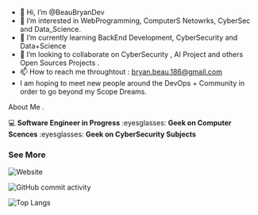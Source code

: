 - 👋 Hi, I’m @BeauBryanDev
- 👀 I’m interested in WebProgramming, ComputerS Netowrks, CyberSec and Data_Science.
- 🌱 I’m currently learning BackEnd Development, CyberSecurity and Data+Science
- 💞️ I’m looking to collaborate on CyberSecurity , AI Project and others Open Sources Projects . 
- 📫 How to reach me throughtout : bryan.beau.186@gmail.com 
- I am hoping to meet new people around the DevOps + Community in order to go beyond my Scope Dreams. 

About Me .

:computer: **Software Engineer in Progress**
:eyesglasses: **Geek on Computer Scences**
:eyesglasses: **Geek on CyberSecurity Subjects**

### See More 

![Website](https://img.shields.io/website?url=https%3A%2F%2Fbeabu.lapithel.com%2Fmee)


![GitHub commit activity](https://img.shields.io/github/commit-activity/w/BeauBryanDev/beastGame)

![Top Langs](https://img.shields.io/github/languages/top/BeauBryanDev/PlayGround)

<!---
BeauBryanDev/BeauBryanDev is a ✨ special ✨ repository because its `README.md` (this file) appears on your GitHub profile.
You can click the Preview link to take a look at your changes.
--->
